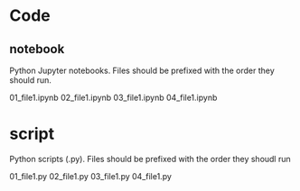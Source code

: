 # Code

## notebook

Python Jupyter notebooks. Files should be prefixed with the order they should run.

01_file1.ipynb
02_file1.ipynb
03_file1.ipynb
04_file1.ipynb

# script

Python scripts (.py). Files should be prefixed with the order they shoudl run

01_file1.py
02_file1.py
03_file1.py
04_file1.py
